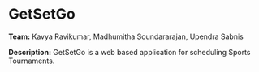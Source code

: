 # GetSetGo

<B>Team:</B> Kavya Ravikumar, Madhumitha Soundararajan, Upendra Sabnis

<B>Description:</B> GetSetGo is a web based application for scheduling Sports Tournaments.
